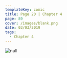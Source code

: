 ```yaml
---
templateKey: comic
title: Page 20 | Chapter 4
page: 89
cover: /images/blank.png
date: 03/03/2019
tags:
  - Chapter 4
---
```

![null](/images/0089-4-20.png)
